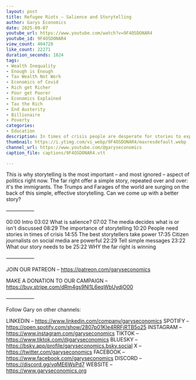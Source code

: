 ```yaml
---
layout: post
title: Refugee Riots – Salience and Storytelling
author: Garys Economics
date: 2025-09-07
youtube_url: https://www.youtube.com/watch?v=9F4OSDONAR4
youtube_id: 9F4OSDONAR4
view_count: 404728
like_count: 22271
duration_seconds: 1824
tags:
- Wealth Inequality
- Enough is Enough
- Tax Wealth Not Work
- Economics of Covid
- Rich get Richer
- Poor get Poorer
- Economics Explained
- Tax the Rich
- End Austerity
- Billionaire
- Poverty
categories:
- Education
description: In times of crisis people are desperate for stories to explain why their lives are getting worse.
thumbnail: https://i.ytimg.com/vi_webp/9F4OSDONAR4/maxresdefault.webp
channel_url: https://www.youtube.com/@garyseconomics
caption_file: captions/9F4OSDONAR4.vtt

---
```


This is why storytelling is the most important – and most ignored – aspect of politics right now. The far right offer a simple story, repeated over and over: it's the immigrants. The Trumps and Farages of the world are surging on the back of this simple, effective storytelling. Can we come up with a better story?


–––––––––––

00:00 Intro
03:02 What is salience?
07:02 The media decides what is or isn't discussed
08:29 The importance of storytelling
10:20 People need stories in times of crisis
14:55 The best storytellers take power
17:35 Citizen journalists on social media are powerful
22:29 Tell simple messages
23:22 What our story needs to be
25:22 WHY the far right is winning

–––––––––––

JOIN OUR PATREON – https://patreon.com/garyseconomics

MAKE A DONATION TO OUR CAMPAIGN – https://buy.stripe.com/dRm4gs9Nl1L6eqWbUydjO00

–––––––––––

Follow Gary on other channels:

LINKEDIN – https://www.linkedin.com/company/garyseconomics
SPOTIFY – https://open.spotify.com/show/2807p01KIe4RRFjRTB5o25
INSTAGRAM – https://www.instagram.com/garyseconomics
TIKTOK – https://www.tiktok.com/@garyseconomics
BLUESKY – https://bsky.app/profile/garyseconomics.bsky.social
X – https://twitter.com/garyseconomics
FACEBOOK – https://www.facebook.com/garyseconomics
DISCORD – https://discord.gg/vqME6WsPd7
WEBSITE – https://www.garyseconomics.org
